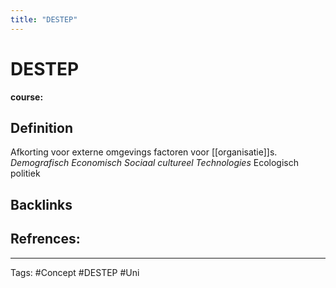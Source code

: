```yaml
---
title: "DESTEP"
---
```


# DESTEP
**course:**
## Definition
Afkorting voor externe omgevings factoren voor [[organisatie]]s.
*Demografisch*
*Economisch*
*Sociaal cultureel*
*Technologies*
Ecologisch 
politiek
## Backlinks

## Refrences:

---
Tags: #Concept #DESTEP #Uni 